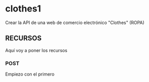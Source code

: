 # clothes1

Crear la API de una web de comercio electrónico "Clothes" (ROPA)

## RECURSOS

Aquí voy a poner los recursos

### POST
Empiezo con el primero
